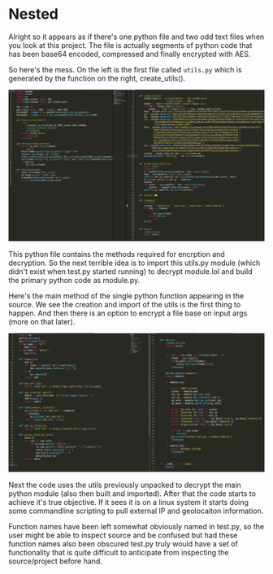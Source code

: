 # Nested
Alright so it appears as if there's one python file and two odd text files when you look at this project. The file is actually segments of python code
that has been base64 encoded, compressed and finally encrypted with AES. 

So here's the mess. On the left is the first file called ```utils.py``` which is generated by the function on the right, create_utils().

![src](https://raw.githubusercontent.com/scott-robbins/ByteClub/master/BadIdeas/yikes.png)

This python file contains the methods required for encrption and decryption. So the next terrible idea is to import this utils.py module (which didn't exist when test.py started running) to decrypt module.lol and build the primary python code as module.py. 

Here's the main method of the single python function appearing in the source. We see the creation and import of the utils is the first thing to happen. And then there is an option to encrypt a file base on input args (more on that later). 

![main](https://raw.githubusercontent.com/scott-robbins/ByteClub/master/BadIdeas/bad.png)

Next the code uses the utils previously unpacked to decrypt the main python module (also then built and imported). After that the code starts to achieve it's true objective. If it sees it is on a linux system it starts doing some
commandline scripting to pull external IP and geolocaiton information. 

Function names have been left somewhat obviously named in test.py, so the user might be able to inspect source and be confused but had these function names also been obscured test.py truly would have a set of functionality that is quite difficult to anticipate from inspecting the source/project before hand. 

